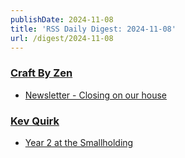 ```yaml
---
publishDate: 2024-11-08
title: 'RSS Daily Digest: 2024-11-08'
url: /digest/2024-11-08
---
```


### [Craft By Zen](https://craftbyzen.com/)

  * [Newsletter - Closing on our house](https://craftbyzen.com/blog/2024-11-07-newsletter/)
  
### [Kev Quirk](https://kevquirk.com/)

  * [Year 2 at the Smallholding](https://kevquirk.com/blog/year-2-at-the-smallholding)
  
